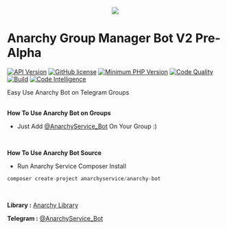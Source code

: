 <h1 align="center">    
  <img src="http://s13.picofile.com/file/8403670468/1.png">
   <br>
</h1>
  
# Anarchy Group Manager Bot V2 Pre-Alpha
 [![API Version](https://img.shields.io/badge/Bot%20API-4.9%20%28June%202020%29-32a2da.svg)](https://core.telegram.org/bots/api#june-4-2020)
 [![GitHub license](https://img.shields.io/github/license/persepolisdm/persepolis.svg)](https://github.com/Anarchy-Service/Anarchy-Bot/blob/master/LICENSE)
 [![Minimum PHP Version](http://img.shields.io/badge/php-%3E%3D7.4-8892BF.svg)](https://php.net/)
 [![Code Quality](https://scrutinizer-ci.com/g/Anarchy-Service/Anarchy-Bot/badges/quality-score.png?b=master)](https://scrutinizer-ci.com/g/Anarchy-Service/Anarchy-Bot/?branch=master/)
 [![Build](https://scrutinizer-ci.com/g/Anarchy-Service/Anarchy-Bot/badges/build.png?b=master)](https://scrutinizer-ci.com/g/Anarchy-Service/Anarchy-Bot/?branch=master)
 [![Code Intelligence](https://scrutinizer-ci.com/g/Anarchy-Service/Anarchy-Bot/badges/code-intelligence.svg?b=master)](https://scrutinizer-ci.com/g/Anarchy-Service/Anarchy-Bot/?branch=master)
 
Easy Use Anarchy Bot on Telegram Groups
 <p>
  <br>
<b>How To Use Anarchy Bot on Groups </b>

- Just Add [@AnarchyService_Bot](https://telegram.me/AnarchyService_Bot) On Your Group :)
<br>
 <p>
<b>How To Use Anarchy Bot Source </b>

- Run Anarchy Service Composer Install

```php
composer create-project anarchyservice/anarchy-bot
```

     
<br>




<b>Library :</b> [Anarchy Library](https://github.com/Anarchy-Service/Anarchy-Lib)

<b>Telegram :</b> [@AnarchyService_Bot](https://telegram.me/AnarchyService_Bot)
